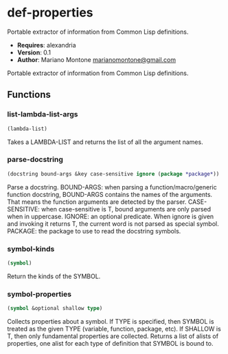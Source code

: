 # def-properties

Portable extractor of information from Common Lisp definitions.

- **Requires**: alexandria
- **Version**: 0.1
- **Author**: Mariano Montone <marianomontone@gmail.com>


 Portable extractor of information from Common Lisp definitions.



## Functions
### list-lambda-list-args

```lisp
(lambda-list)
```

Takes a LAMBDA-LIST and returns the list of all the argument names.




### parse-docstring

```lisp
(docstring bound-args &key case-sensitive ignore (package *package*))
```

Parse a docstring.
BOUND-ARGS: when parsing a function/macro/generic function docstring, BOUND-ARGS contains the names of the arguments. That means the function arguments are detected by the parser.
CASE-SENSITIVE: when case-sensitive is T, bound arguments are only parsed when in uppercase.
IGNORE: an optional predicate. When ignore is given and invoking it returns T, the current word is not parsed as special symbol.
PACKAGE: the package to use to read the docstring symbols.




### symbol-kinds

```lisp
(symbol)
```

Return the kinds of the SYMBOL.




### symbol-properties

```lisp
(symbol &optional shallow type)
```

Collects properties about a symbol.
If TYPE is specified, then SYMBOL is treated as the given TYPE (variable, function, package, etc).
If SHALLOW is T, then only fundamental properties are collected.
Returns a list of alists of properties, one alist for each type of definition that SYMBOL is bound to.




